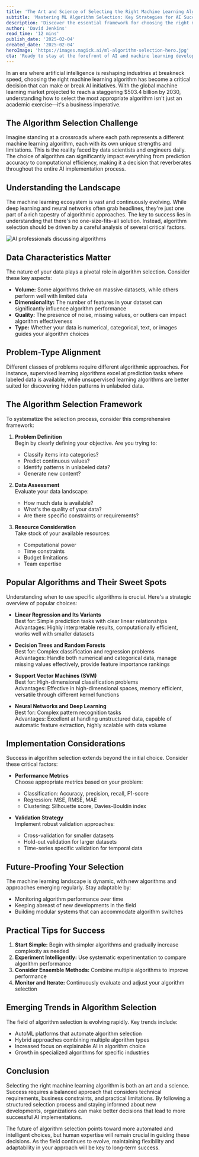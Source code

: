 ```yaml
---
title: 'The Art and Science of Selecting the Right Machine Learning Algorithm: A Comprehensive Guide'
subtitle: 'Mastering ML Algorithm Selection: Key Strategies for AI Success'
description: 'Discover the essential framework for choosing the right machine learning algorithm for your AI projects. From data characteristics to implementation considerations, learn how to make informed decisions that drive successful outcomes in the ever-evolving landscape of artificial intelligence.'
author: 'David Jenkins'
read_time: '12 mins'
publish_date: '2025-02-04'
created_date: '2025-02-04'
heroImage: 'https://images.magick.ai/ml-algorithm-selection-hero.jpg'
cta: 'Ready to stay at the forefront of AI and machine learning developments? Follow us on LinkedIn for regular insights, expert perspectives, and the latest trends in algorithm selection and implementation strategies.'
---
```


In an era where artificial intelligence is reshaping industries at breakneck speed, choosing the right machine learning algorithm has become a critical decision that can make or break AI initiatives. With the global machine learning market projected to reach a staggering $503.4 billion by 2030, understanding how to select the most appropriate algorithm isn't just an academic exercise—it's a business imperative.

## The Algorithm Selection Challenge

Imagine standing at a crossroads where each path represents a different machine learning algorithm, each with its own unique strengths and limitations. This is the reality faced by data scientists and engineers daily. The choice of algorithm can significantly impact everything from prediction accuracy to computational efficiency, making it a decision that reverberates throughout the entire AI implementation process.

## Understanding the Landscape

The machine learning ecosystem is vast and continuously evolving. While deep learning and neural networks often grab headlines, they're just one part of a rich tapestry of algorithmic approaches. The key to success lies in understanding that there's no one-size-fits-all solution. Instead, algorithm selection should be driven by a careful analysis of several critical factors.

![AI professionals discussing algorithms](https://i.magick.ai/PIXE/1738660495841_magick_img.webp)

## Data Characteristics Matter

The nature of your data plays a pivotal role in algorithm selection. Consider these key aspects:

- **Volume:** Some algorithms thrive on massive datasets, while others perform well with limited data
- **Dimensionality:** The number of features in your dataset can significantly influence algorithm performance
- **Quality:** The presence of noise, missing values, or outliers can impact algorithm effectiveness
- **Type:** Whether your data is numerical, categorical, text, or images guides your algorithm choices

## Problem-Type Alignment 

Different classes of problems require different algorithmic approaches. For instance, supervised learning algorithms excel at prediction tasks where labeled data is available, while unsupervised learning algorithms are better suited for discovering hidden patterns in unlabeled data.

## The Algorithm Selection Framework

To systematize the selection process, consider this comprehensive framework:

1. **Problem Definition**  
   Begin by clearly defining your objective. Are you trying to:  
   - Classify items into categories?  
   - Predict continuous values?  
   - Identify patterns in unlabeled data?  
   - Generate new content?  

2. **Data Assessment**  
   Evaluate your data landscape:  
   - How much data is available?  
   - What's the quality of your data?  
   - Are there specific constraints or requirements?

3. **Resource Consideration**  
   Take stock of your available resources:  
   - Computational power  
   - Time constraints  
   - Budget limitations  
   - Team expertise  

## Popular Algorithms and Their Sweet Spots

Understanding when to use specific algorithms is crucial. Here's a strategic overview of popular choices:

- **Linear Regression and Its Variants**  
  Best for: Simple prediction tasks with clear linear relationships  
  Advantages: Highly interpretable results, computationally efficient, works well with smaller datasets

- **Decision Trees and Random Forests**  
  Best for: Complex classification and regression problems  
  Advantages: Handle both numerical and categorical data, manage missing values effectively, provide feature importance rankings

- **Support Vector Machines (SVM)**  
  Best for: High-dimensional classification problems  
  Advantages: Effective in high-dimensional spaces, memory efficient, versatile through different kernel functions

- **Neural Networks and Deep Learning**  
  Best for: Complex pattern recognition tasks  
  Advantages: Excellent at handling unstructured data, capable of automatic feature extraction, highly scalable with data volume

## Implementation Considerations

Success in algorithm selection extends beyond the initial choice. Consider these critical factors:

- **Performance Metrics**  
  Choose appropriate metrics based on your problem:  
  - Classification: Accuracy, precision, recall, F1-score  
  - Regression: MSE, RMSE, MAE  
  - Clustering: Silhouette score, Davies-Bouldin index  

- **Validation Strategy**  
  Implement robust validation approaches:  
  - Cross-validation for smaller datasets  
  - Hold-out validation for larger datasets  
  - Time-series specific validation for temporal data  

## Future-Proofing Your Selection

The machine learning landscape is dynamic, with new algorithms and approaches emerging regularly. Stay adaptable by:

- Monitoring algorithm performance over time
- Keeping abreast of new developments in the field
- Building modular systems that can accommodate algorithm switches

## Practical Tips for Success

1. **Start Simple:** Begin with simpler algorithms and gradually increase complexity as needed
2. **Experiment Intelligently:** Use systematic experimentation to compare algorithm performance
3. **Consider Ensemble Methods:** Combine multiple algorithms to improve performance
4. **Monitor and Iterate:** Continuously evaluate and adjust your algorithm selection

## Emerging Trends in Algorithm Selection

The field of algorithm selection is evolving rapidly. Key trends include:

- AutoML platforms that automate algorithm selection
- Hybrid approaches combining multiple algorithm types
- Increased focus on explainable AI in algorithm choice
- Growth in specialized algorithms for specific industries

## Conclusion

Selecting the right machine learning algorithm is both an art and a science. Success requires a balanced approach that considers technical requirements, business constraints, and practical limitations. By following a structured selection process and staying informed about new developments, organizations can make better decisions that lead to more successful AI implementations.

The future of algorithm selection points toward more automated and intelligent choices, but human expertise will remain crucial in guiding these decisions. As the field continues to evolve, maintaining flexibility and adaptability in your approach will be key to long-term success.